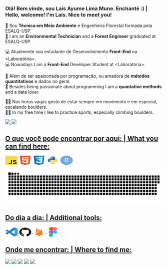 ### Olá! Bem vinde, sou Laís Ayume Lima Mune. Enchanté :) | Hello, welcome! I'm Laís. Nice to meet you!

 :deciduous_tree: Sou <b>Técnica em Meio Ambiente</b> e </b>Engenheira Florestal</b> formada pela ESALQ-USP. <br>
 :deciduous_tree: I am an <b>Environmental Technician</b> and a <b>Forest Engineer</b> graduated at ESALQ-USP. 

 :computer: Atualmente sou estudante de Desenvolvimento <b>Front-End</b> na <Laboratória>. <br>
 :computer: Nowadays I am a <b>Front-End</b> Developer Student at <Laboratória>. 

 :abacus: Além de ser apaixonada por programação, ou amadora de <b>métodos quantitativos</b> e dados no geral. <br>
 :abacus: Besides being passionate about programming I am a <b>quantative methods</b> and a data lover. 

 :climbing_woman: Nas horas vagas gosto de estar sempre em movimento e em especial, escalando boulders. <br>
 :climbing_woman: In my free time I like to practice sports, especially climbing boulders.

 
 <div>
  <a href="https://github.com/laismune">
  <img height="160em" src="https://github-readme-stats.vercel.app/api?username=laismune&show_icons=true&theme=monokai&include_all_commits=true&count_private=true"/>
  <img height="160em" src="https://github-readme-stats.vercel.app/api/top-langs/?username=laismune&layout=compact&langs_count=7&theme=monokai"/>
</div>
 
 ## O que você pode encontrar por aqui: | What you can find here:
<div style="display: inline_block">
  <img align="center" alt="Laís-Js" height="30" width="40" src="https://github.com/devicons/devicon/blob/master/icons/javascript/javascript-original.svg">
  <img align="center" alt="Laís-HTML" height="30" width="40" src="https://github.com/devicons/devicon/blob/master/icons/html5/html5-original.svg">
  <img align="center" alt="Laís-CSS" height="30" width="40" src="https://github.com/devicons/devicon/blob/master/icons/css3/css3-original.svg">
  <img align="center" alt="Laís-Python" height="30" width="40" src="https://github.com/devicons/devicon/blob/master/icons/python/python-original.svg">
  <img align="center" alt="Laís-RStudio" height="30" width="40" src="https://github.com/devicons/devicon/blob/master/icons/rstudio/rstudio-plain.svg">
</div>
 
  ![Snake animation](https://github.com/laismune/laismune/blob/output/github-contribution-grid-snake.svg)
 
 ## Do dia a dia: | Additional tools:
 <div style="display: inline_block">
  <img align="center" alt="Laís-VSCode" height="30" width="40" src="https://github.com/devicons/devicon/blob/master/icons/vscode/vscode-original.svg">
  <img align="center" alt="Laís-Github" height="30" width="40" src="https://github.com/devicons/devicon/blob/master/icons/github/github-original.svg">
  <img align="center" alt="Laís-Firebase" height="30" width="40" src="https://github.com/devicons/devicon/blob/master/icons/firebase/firebase-plain.svg">
  <img align="center" alt="Laís-Figma" height="30" width="40" src="https://github.com/devicons/devicon/blob/master/icons/figma/figma-original.svg">
</div>
  
  ## Onde me encontrar: | Where to find me:
  <div>
  <a href="https://instagram.com/laisayume" target="_blank"><img src="https://img.shields.io/badge/-Instagram-%23E4405F?style=for-the badge&logo=instagram&logoColor=white" target="_blank"></a>
  <a href="https://www.linkedin.com/in/la%C3%ADs-ayume-lima-mune/" target="_blank"><img src="https://img.shields.io/badge/-LinkedIn-%230077B5?style=for-the-badge&logo=linkedin&logoColor=white" target="_blank"></a> 
  <a href = "mailto:lais.mune@alumni.usp.br"><img src="https://img.shields.io/badge/-Gmail-%23333?style=for-the-badge&logo=gmail&logoColor=white" target="_blank"></a>
  <a href = "mailto:aymune@hotmail.com"><img src="https://img.shields.io/badge/Microsoft_Outlook-0078D4?style=for-the-badge&logo=microsoft-outlook&logoColor=white" target="_blank"></a>
  <a href="https://api.whatsapp.com/send?phone=5511989427817" target="_blank"><img src="https://img.shields.io/badge/WhatsApp-25D366?style=for-the-badge&logo=whatsapp&logoColor=white" target="_blank"></a>
  </div>
 

